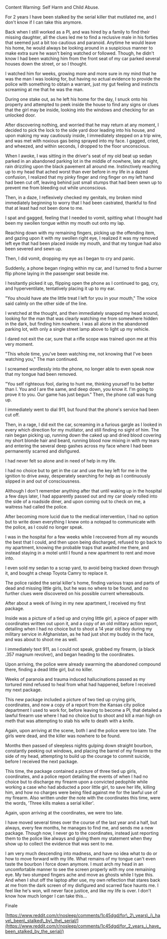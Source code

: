 Content Warning: Self Harm and Child Abuse.



For 2 years I have been stalked by the serial killer that mutilated me, and I don't know if I can take this anymore.

Back when I still worked as a PI, and was hired by a family to find their missing daughter, all the clues led me to find a reclusive male in his forties that seemed just a bit too cautious and paranoid. Anytime he would leave his home, he would always be looking around in a suspicious manner to make extra sure he wasn't being watched or followed. Though, he didn't know I had been watching him from the front seat of my car parked several houses down the street, or so I thought.

I watched him for weeks, growing more and more sure in my mind that he was the man I was looking for, but having no actual evidence to provide the police with something to obtain a warrant, just my gut feeling and instincts screaming at me that he was the man.

During one stake out, as he left his home for the day, I snuck onto his property and attempted to peek inside the house to find any signs or clues that the girl may be inside, looking into the windows and checking for an unlocked door.

After discovering nothing, and worried that he may return at any moment, I decided to pick the lock to the side yard door leading into his house, and upon making my way cautiously inside, I immediately stepped on a trip wire, and was met with noxious gas being sprayed into my face. I gagged, cried, and wheezed, and within seconds, I dropped to the floor unconscious.

When I awoke, I was sitting in the driver's seat of my old beat up sedan parked in an abandoned parking lot in the middle of nowhere, late at night, rain drizzling upon the black pavement all around me. Instinctively reaching up to my head that ached worst than ever before in my life in a dazed confusion, I realized that my pinky finger and ring finger on my left hand had been cut off, leaving behind just small stumps that had been sewn up to prevent me from bleeding out while unconscious.

Then, in a daze, I reflexively checked my genitals, my broken mind immediately beginning to worry that I had been castrated, thankful to find that at least had not been done to me.

I spat and gagged, feeling that I needed to vomit, spitting what I thought had been my swollen tongue within my mouth out onto my lap.

Reaching down with my remaining fingers, picking up the offending item, and gazing upon it with my swollen right eye, I realized it was my removed left eye that had been placed inside my mouth, and that my tongue had also been severed and sewn up.

Then, I did vomit, dropping my eye as I began to cry and panic.

Suddenly, a phone began ringing within my car, and I turned to find a burner flip phone laying in the passenger seat beside me.

I hesitantly picked it up, flipping open the phone as I continued to gag, cry, and hyperventilate, tentatively placing it up to my ear.

"You should have ate the little treat I left for you in your mouth," The voice said calmly on the other side of the line.

I wretched at the thought, and then immediately snapped my head around, looking for the man that was clearly watching me from somewhere hidden in the dark, but finding him nowhere. I was all alone in the abandoned parking lot, with only a single street lamp above to light up my vehicle.

I dared not exit the car, sure that a rifle scope was trained upon me at this very moment.

"This whole time, you've been watching me, not knowing that I've been watching you," The man continued.

I screamed wordlessly into the phone, no longer able to even speak now that my tongue had been removed.

"You self righteous fool, daring to hunt me, thinking yourself to be better than I. You and I are the same, and deep down, you know it. I'm going to prove it to you. Our game has just begun." Then, the phone call was hung up.

I immediately went to dial 911, but found that the phone's service had been cut off.

Then, in a rage, I did exit the car, screaming in a furious gargle as I looked in every which direction for my mutilator, and still finding no sight of him. The rain began picking up, running down the caked up and dried blood covering my short blonde hair and beard, running blood now mixing in with my tears and entering the several deep gashes across my face where I had been permanently scarred and disfigured.

I had never felt so alone and in need of help in my life.

I had no choice but to get in the car and use the key left for me in the ignition to drive away, desperately searching for help as I continuously slipped in and out of consciousness.

Although I don't remember anything after that until waking up in the hospital a few days later, I had apparently passed out and my car slowly rolled into the side of a roadside diner, and upon coming out to check on me, a waitress had called the police.

After becoming more lucid due to the medical intervention, I had no option but to write down everything I knew onto a notepad to communicate with the police, as I could no longer speak.

I was in the hospital for a few weeks while I recovered from all my wounds the best that I could, and then upon being discharged, refused to go back to my apartment, knowing the probable traps that awaited me there, and instead staying in a motel until I found a new apartment to rent and move into. 

I even sold my sedan to a scrap yard, to avoid being tracked down through it, and bought a cheap Toyota Camry to replace it.

The police raided the serial killer's home, finding various traps and parts of dead and missing little girls, but he was no where to be found, and no further clues were discovered on his possible current whereabouts.

After about a week of living in my new apartment, I received my first package.

Inside was a picture of a tied up and crying little girl, a piece of paper with coordinates written out upon it, and a copy of an old military action report, detailing when I had no choice but to shoot a 14 year old boy during my military service in Afghanistan, as he had just shot my buddy in the face, and was about to shoot me as well.

I immediately text 911, as I could not speak, grabbed my firearm, (a black .357 magnum revolver), and began heading to the coordinates.

Upon arriving, the police were already swarming the abandoned compound there, finding a dead little girl, but no killer.

Weeks of paranoia and trauma induced hallucinations passed as my tortured mind refused to heal from what had happened, before I received my next package.

This new package included a picture of two tied up crying girls, coordinates, and now a copy of a report from the Kansas city police department I used to work for, before leaving to become a PI, that detailed a lawful firearm use where I had no choice but to shoot and kill a man high on meth that was attempting to stab his wife to death with a knife.

Again, upon arriving at the scene, both I and the police were too late. The girls were dead, and the killer was nowhere to be found.

Months then passed of sleepless nights gulping down straight bourbon, constantly peeking out windows, and placing the barrel of my firearm to the side of my head, attempting to build up the courage to commit suicide, before I received the next package.

This time, the package contained a picture of three tied up girls, coordinates, and a police report detailing the events of when I had no choice but to discharge my firearm upon a convicted pedophile while working a case who had abducted a poor little girl, to save her life, killing him, and how no charges were being filed against me for the lawful use of my firearm. Also written under the note with the coordinates this time, were the words, 'Three kills makes a serial killer'.

Again, upon arriving at the coordinates, we were too late.

I have moved several times over the course of the last year and a half, but always, every few months, he manages to find me, and sends me a new package. Though now, I never go to the coordinates, instead just reporting them to the police like always and giving them my statement when they show up to collect the evidence that was sent to me.

I am very much descending into madness, and have no idea what to do or how to move forward with my life. What remains of my tongue can't even taste the bourbon I force down anymore. I must arch my head in an uncomfortable manner to see the screen properly with my one remaining eye. My two stumped fingers ache and move as ghosts while I type this. And when I shut off the laptop after use, my own reflection that stares back at me from the dark screen of my disfigured and scarred face haunts me. I feel like he's won, will never face justice, and like my life is over. I don't know how much longer I can take this...

Finale

[https://www.reddit.com/r/nosleep/comments/1c45dgd/for\_2\_years\_i\_have\_been\_stalked\_by\_the\_serial/](https://www.reddit.com/r/nosleep/comments/1c45dgd/for_2_years_i_have_been_stalked_by_the_serial/)